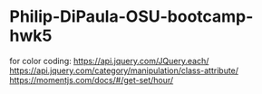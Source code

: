 # Philip-DiPaula-OSU-bootcamp-hwk5


for color coding:
https://api.jquery.com/JQuery.each/
https://api.jquery.com/category/manipulation/class-attribute/
https://momentjs.com/docs/#/get-set/hour/